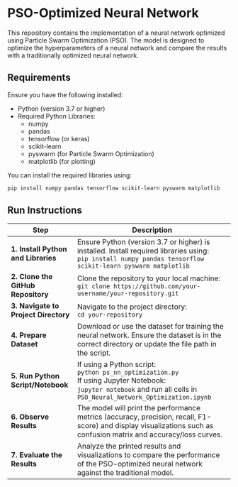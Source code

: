 
# PSO-Optimized Neural Network

This repository contains the implementation of a neural network optimized using Particle Swarm Optimization (PSO). The model is designed to optimize the hyperparameters of a neural network and compare the results with a traditionally optimized neural network.

## Requirements

Ensure you have the following installed:

- Python (version 3.7 or higher)
- Required Python Libraries:
    - numpy
    - pandas
    - tensorflow (or keras)
    - scikit-learn
    - pyswarm (for Particle Swarm Optimization)
    - matplotlib (for plotting)

You can install the required libraries using:

```bash
pip install numpy pandas tensorflow scikit-learn pyswarm matplotlib
```

## Run Instructions

| **Step**                            | **Description**                                                                                                                                              |
|-------------------------------------|--------------------------------------------------------------------------------------------------------------------------------------------------------------|
| **1. Install Python and Libraries** | Ensure Python (version 3.7 or higher) is installed. Install required libraries using: <br> `pip install numpy pandas tensorflow scikit-learn pyswarm matplotlib` |
| **2. Clone the GitHub Repository**  | Clone the repository to your local machine: <br> `git clone https://github.com/your-username/your-repository.git`                                              |
| **3. Navigate to Project Directory**| Navigate to the project directory: <br> `cd your-repository`                                                                                                 |
| **4. Prepare Dataset**              | Download or use the dataset for training the neural network. Ensure the dataset is in the correct directory or update the file path in the script.            |
| **5. Run Python Script/Notebook**   | If using a Python script: <br> `python ps_nn_optimization.py` <br> If using Jupyter Notebook: <br> `jupyter notebook` and run all cells in `PSO_Neural_Network_Optimization.ipynb` |
| **6. Observe Results**              | The model will print the performance metrics (accuracy, precision, recall, F1-score) and display visualizations such as confusion matrix and accuracy/loss curves. |
| **7. Evaluate the Results**         | Analyze the printed results and visualizations to compare the performance of the PSO-optimized neural network against the traditional model.                    |

